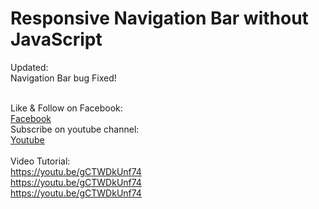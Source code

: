 
<h1>Responsive Navigation Bar without JavaScript</h1>

Updated:<br>
Navigation Bar bug Fixed!<br><br>

Like & Follow on Facebook:<br>
<a href="https://www.facebook.con/DyeeEmRonald/">Facebook</a><br>
Subscribe on youtube channel:<br>
<a href="https://m.youtube.com/channel/UCUpkkWTgjABXPliwdT4o5yg/videos">Youtube</a><br><br>
Video Tutorial:<br>
https://youtu.be/gCTWDkUnf74 <br>
https://youtu.be/gCTWDkUnf74 <br>
https://youtu.be/gCTWDkUnf74 <br>
